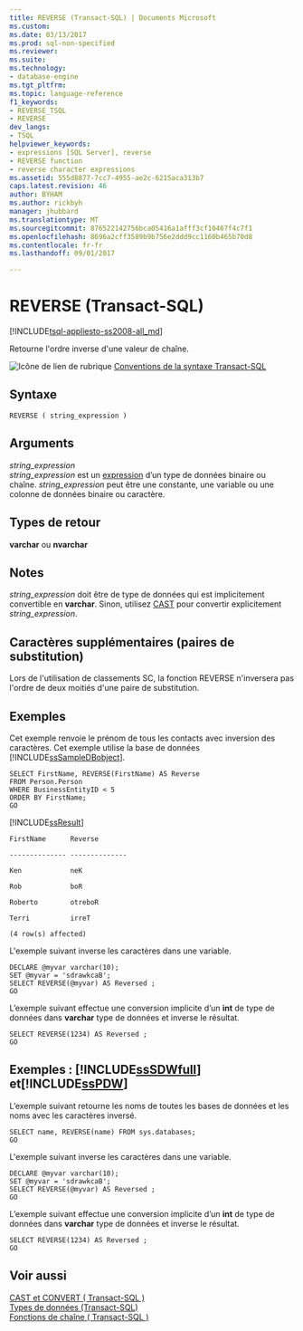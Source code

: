 ```yaml
---
title: REVERSE (Transact-SQL) | Documents Microsoft
ms.custom: 
ms.date: 03/13/2017
ms.prod: sql-non-specified
ms.reviewer: 
ms.suite: 
ms.technology:
- database-engine
ms.tgt_pltfrm: 
ms.topic: language-reference
f1_keywords:
- REVERSE_TSQL
- REVERSE
dev_langs:
- TSQL
helpviewer_keywords:
- expressions [SQL Server], reverse
- REVERSE function
- reverse character expressions
ms.assetid: 555d8877-7cc7-4955-ae2c-6215aca313b7
caps.latest.revision: 46
author: BYHAM
ms.author: rickbyh
manager: jhubbard
ms.translationtype: MT
ms.sourcegitcommit: 876522142756bca05416a1afff3cf10467f4c7f1
ms.openlocfilehash: 8696a2cff3589b9b756e2ddd9cc1160b465b70d8
ms.contentlocale: fr-fr
ms.lasthandoff: 09/01/2017

---
```

# <a name="reverse-transact-sql"></a>REVERSE (Transact-SQL)
[!INCLUDE[tsql-appliesto-ss2008-all_md](../../includes/tsql-appliesto-ss2008-all-md.md)]

  Retourne l'ordre inverse d'une valeur de chaîne.  
  
 ![Icône de lien de rubrique](../../database-engine/configure-windows/media/topic-link.gif "Icône lien de rubrique") [Conventions de la syntaxe Transact-SQL](../../t-sql/language-elements/transact-sql-syntax-conventions-transact-sql.md)  
  
## <a name="syntax"></a>Syntaxe  
  
```  
REVERSE ( string_expression )  
```  
  
## <a name="arguments"></a>Arguments  
 *string_expression*  
 *string_expression* est un [expression](../../t-sql/language-elements/expressions-transact-sql.md) d’un type de données binaire ou chaîne. *string_expression* peut être une constante, une variable ou une colonne de données binaire ou caractère.  
  
## <a name="return-types"></a>Types de retour  
 **varchar** ou **nvarchar**  
  
## <a name="remarks"></a>Notes  
 *string_expression* doit être de type de données qui est implicitement convertible en **varchar**. Sinon, utilisez [CAST](../../t-sql/functions/cast-and-convert-transact-sql.md) pour convertir explicitement *string_expression*.  
  
## <a name="supplementary-characters-surrogate-pairs"></a>Caractères supplémentaires (paires de substitution)  
 Lors de l'utilisation de classements SC, la fonction REVERSE n'inversera pas l'ordre de deux moitiés d'une paire de substitution.  
  
## <a name="examples"></a>Exemples  
 Cet exemple renvoie le prénom de tous les contacts avec inversion des caractères. Cet exemple utilise la base de données [!INCLUDE[ssSampleDBobject](../../includes/sssampledbobject-md.md)].  
  
```  
SELECT FirstName, REVERSE(FirstName) AS Reverse  
FROM Person.Person  
WHERE BusinessEntityID < 5  
ORDER BY FirstName;  
GO  
```  
  
 [!INCLUDE[ssResult](../../includes/ssresult-md.md)]  
  
 `FirstName      Reverse`  
  
 `-------------- --------------`  
  
 `Ken            neK`  
  
 `Rob            boR`  
  
 `Roberto        otreboR`  
  
 `Terri          irreT`  
  
 `(4 row(s) affected)`  
  
 L'exemple suivant inverse les caractères dans une variable.  
  
```  
DECLARE @myvar varchar(10);  
SET @myvar = 'sdrawkcaB';  
SELECT REVERSE(@myvar) AS Reversed ;  
GO  
```  
  
 L’exemple suivant effectue une conversion implicite d’un **int** de type de données dans **varchar** type de données et inverse le résultat.  
  
```  
SELECT REVERSE(1234) AS Reversed ;  
GO  
```  
  
## <a name="examples-includesssdwfullincludessssdwfull-mdmd-and-includesspdwincludessspdw-mdmd"></a>Exemples : [!INCLUDE[ssSDWfull](../../includes/sssdwfull-md.md)] et[!INCLUDE[ssPDW](../../includes/sspdw-md.md)]  
 L’exemple suivant retourne les noms de toutes les bases de données et les noms avec les caractères inversé.  
  
```  
SELECT name, REVERSE(name) FROM sys.databases;  
GO  
```  
  
 L'exemple suivant inverse les caractères dans une variable.  
  
```  
DECLARE @myvar varchar(10);  
SET @myvar = 'sdrawkcaB';  
SELECT REVERSE(@myvar) AS Reversed ;  
GO  
```  
  
 L’exemple suivant effectue une conversion implicite d’un **int** de type de données dans **varchar** type de données et inverse le résultat.  
  
```  
SELECT REVERSE(1234) AS Reversed ;  
GO  
```  
  
## <a name="see-also"></a>Voir aussi  
 [CAST et CONVERT &#40; Transact-SQL &#41;](../../t-sql/functions/cast-and-convert-transact-sql.md)   
 [Types de données &#40;Transact-SQL&#41;](../../t-sql/data-types/data-types-transact-sql.md)   
 [Fonctions de chaîne &#40; Transact-SQL &#41;](../../t-sql/functions/string-functions-transact-sql.md)  
  
  


